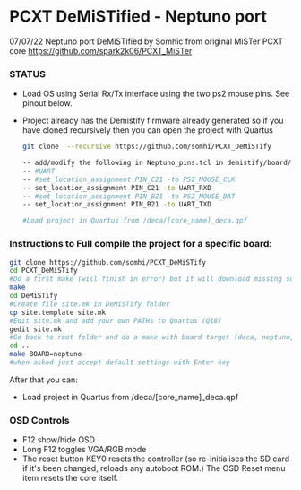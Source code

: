 # PCXT DeMiSTified - Neptuno port

07/07/22 Neptuno port DeMiSTified by Somhic from original MiSTer PCXT core  https://github.com/spark2k06/PCXT_MiSTer

### STATUS

* Load OS using Serial Rx/Tx interface using the two ps2 mouse pins.  See pinout below.

* Project already has the Demistify firmware already generated so if you have cloned recursively then you can open the project with Quartus

  ```sh
  git clone  --recursive https://github.com/somhi/PCXT_DeMiSTify
  
  -- add/modify the following in Neptuno_pins.tcl in demistify/board/neptuno
  -- #UART
  -- #set_location_assignment PIN_C21 -to PS2_MOUSE_CLK
  -- set_location_assignment PIN_C21 -to UART_RXD
  -- #set_location_assignment PIN_B21 -to PS2_MOUSE_DAT
  -- set_location_assignment PIN_B21 -to UART_TXD
  
  #Load project in Quartus from /deca/[core_name]_deca.qpf
  ```

  



### Instructions to Full compile the project for a specific board:

```sh
git clone https://github.com/somhi/PCXT_DeMiSTify
cd PCXT_DeMiSTify
#Do a first make (will finish in error) but it will download missing submodules 
make
cd DeMiSTify
#Create file site.mk in DeMiSTify folder 
cp site.template site.mk
#Edit site.mk and add your own PATHs to Quartus (Q18)
gedit site.mk
#Go back to root folder and do a make with board target (deca, neptuno, uareloaded, atlas_cyc). If not specified it will compile for all targets.
cd ..
make BOARD=neptuno
#when asked just accept default settings with Enter key
```

After that you can:

* Load project in Quartus from /deca/[core_name]_deca.qpf



### OSD Controls

* F12 show/hide OSD 
* Long F12 toggles VGA/RGB mode
* The reset button KEY0 resets the controller (so re-initialises the SD card if it's been changed, reloads any autoboot ROM.) The OSD Reset menu item resets the core itself.


